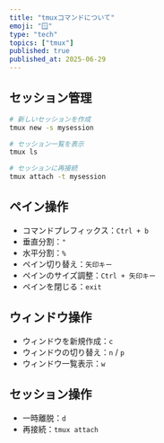 ```yaml
---
title: "tmuxコマンドについて"
emoji: "🪟"
type: "tech"
topics: ["tmux"]
published: true
published_at: 2025-06-29
---
```


## セッション管理

```bash
# 新しいセッションを作成
tmux new -s mysession

# セッション一覧を表示
tmux ls

# セッションに再接続
tmux attach -t mysession
```

## ペイン操作

- コマンドプレフィックス：`Ctrl + b`
- 垂直分割：`"`
- 水平分割：`%`
- ペイン切り替え：`矢印キー`
- ペインのサイズ調整：`Ctrl + 矢印キー`
- ペインを閉じる：`exit`

## ウィンドウ操作

- ウィンドウを新規作成：`c`
- ウィンドウの切り替え：`n` / `p`
- ウィンドウ一覧表示：`w`

## セッション操作

- 一時離脱：`d`
- 再接続：`tmux attach`
